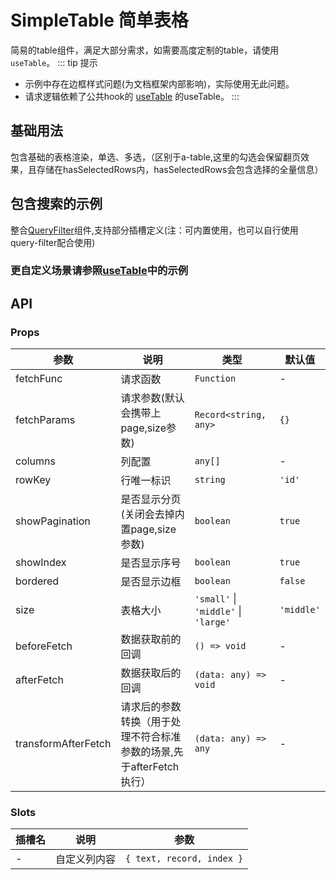 # SimpleTable 简单表格

简易的table组件，满足大部分需求，如需要高度定制的table，请使用 `useTable`。
::: tip 提示
- 示例中存在边框样式问题(为文档框架内部影响)，实际使用无此问题。<br/>
- 请求逻辑依赖了公共hook的 [useTable](/components/useTable/index) 的useTable。
:::

<script setup>
import Basic from './Basic.vue'
import WithQuery from './WithQuery.vue'
</script>

## 基础用法

包含基础的表格渲染，单选、多选，（区别于a-table,这里的勾选会保留翻页效果，且存储在hasSelectedRows内，hasSelectedRows会包含选择的全量信息）

<Basic/>

## 包含搜索的示例

整合[QueryFilter](/components/query-filter/index)组件,支持部分插槽定义(注：可内置使用，也可以自行使用query-filter配合使用)

<WithQuery/>

### 更自定义场景请参照[useTable](/components/useTable/index)中的示例

## API

### Props

| 参数 | 说明 | 类型 | 默认值 |
| --- | --- | --- | --- |
| fetchFunc | 请求函数 | `Function` | - |
| fetchParams | 请求参数(默认会携带上page,size参数) | `Record<string, any>` | `{}` |
| columns | 列配置 | `any[]` | - |
| rowKey | 行唯一标识 | `string` | `'id'` |
| showPagination | 是否显示分页(关闭会去掉内置page,size参数) | `boolean` | `true` |
| showIndex | 是否显示序号 | `boolean` | `true` |
| bordered | 是否显示边框 | `boolean` | `false` |
| size | 表格大小 | `'small'` \| `'middle'` \| `'large'` | `'middle'` |
| beforeFetch | 数据获取前的回调 | `() => void` | - |
| afterFetch | 数据获取后的回调 | `(data: any) => void` | - |
| transformAfterFetch | 请求后的参数转换（用于处理不符合标准参数的场景,先于afterFetch执行） | `(data: any) => any` | - |

### Slots

| 插槽名 | 说明 | 参数 |
| --- | --- | --- |
| - | 自定义列内容 | `{ text, record, index }` | 